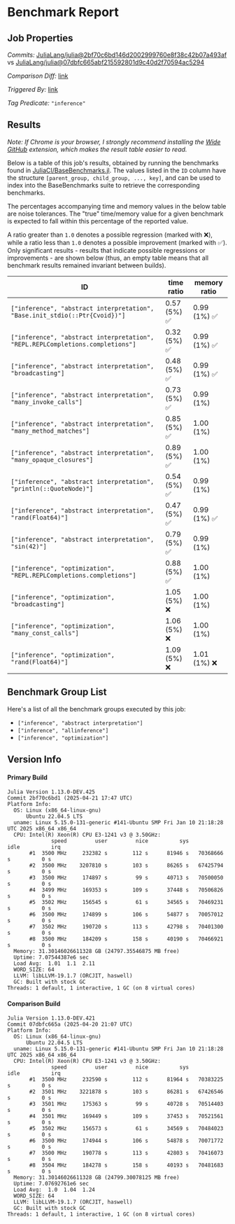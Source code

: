 # Benchmark Report

## Job Properties

*Commits:* [JuliaLang/julia@2bf70c6bd146d2002999760e8f38c42b07a493af](https://github.com/JuliaLang/julia/commit/2bf70c6bd146d2002999760e8f38c42b07a493af) vs [JuliaLang/julia@07dbfc665abf215592801d9c40d2f70594ac5294](https://github.com/JuliaLang/julia/commit/07dbfc665abf215592801d9c40d2f70594ac5294)

*Comparison Diff:* [link](https://github.com/JuliaLang/julia/compare/07dbfc665abf215592801d9c40d2f70594ac5294..2bf70c6bd146d2002999760e8f38c42b07a493af)

*Triggered By:* [link](https://github.com/JuliaLang/julia/pull/58182)

*Tag Predicate:* `"inference"`

## Results

*Note: If Chrome is your browser, I strongly recommend installing the [Wide GitHub](https://chrome.google.com/webstore/detail/wide-github/kaalofacklcidaampbokdplbklpeldpj?hl=en)
extension, which makes the result table easier to read.*

Below is a table of this job's results, obtained by running the benchmarks found in
[JuliaCI/BaseBenchmarks.jl](https://github.com/JuliaCI/BaseBenchmarks.jl). The values
listed in the `ID` column have the structure `[parent_group, child_group, ..., key]`,
and can be used to index into the BaseBenchmarks suite to retrieve the corresponding
benchmarks.

The percentages accompanying time and memory values in the below table are noise tolerances. The "true"
time/memory value for a given benchmark is expected to fall within this percentage of the reported value.

A ratio greater than `1.0` denotes a possible regression (marked with :x:), while a ratio less
than `1.0` denotes a possible improvement (marked with :white_check_mark:). Only significant results - results
that indicate possible regressions or improvements - are shown below (thus, an empty table means that all
benchmark results remained invariant between builds).

| ID | time ratio | memory ratio |
|----|------------|--------------|
| `["inference", "abstract interpretation", "Base.init_stdio(::Ptr{Cvoid})"]` | 0.57 (5%) :white_check_mark: | 0.99 (1%) :white_check_mark: |
| `["inference", "abstract interpretation", "REPL.REPLCompletions.completions"]` | 0.32 (5%) :white_check_mark: | 0.99 (1%) :white_check_mark: |
| `["inference", "abstract interpretation", "broadcasting"]` | 0.48 (5%) :white_check_mark: | 0.99 (1%) :white_check_mark: |
| `["inference", "abstract interpretation", "many_invoke_calls"]` | 0.73 (5%) :white_check_mark: | 0.99 (1%)  |
| `["inference", "abstract interpretation", "many_method_matches"]` | 0.85 (5%) :white_check_mark: | 1.00 (1%)  |
| `["inference", "abstract interpretation", "many_opaque_closures"]` | 0.89 (5%) :white_check_mark: | 1.00 (1%)  |
| `["inference", "abstract interpretation", "println(::QuoteNode)"]` | 0.54 (5%) :white_check_mark: | 0.99 (1%)  |
| `["inference", "abstract interpretation", "rand(Float64)"]` | 0.47 (5%) :white_check_mark: | 0.99 (1%) :white_check_mark: |
| `["inference", "abstract interpretation", "sin(42)"]` | 0.79 (5%) :white_check_mark: | 0.99 (1%)  |
| `["inference", "optimization", "REPL.REPLCompletions.completions"]` | 0.88 (5%) :white_check_mark: | 1.00 (1%)  |
| `["inference", "optimization", "broadcasting"]` | 1.05 (5%) :x: | 1.00 (1%)  |
| `["inference", "optimization", "many_const_calls"]` | 1.06 (5%) :x: | 1.00 (1%)  |
| `["inference", "optimization", "rand(Float64)"]` | 1.09 (5%) :x: | 1.01 (1%) :x: |

## Benchmark Group List

Here's a list of all the benchmark groups executed by this job:

- `["inference", "abstract interpretation"]`
- `["inference", "allinference"]`
- `["inference", "optimization"]`

## Version Info

#### Primary Build

```
Julia Version 1.13.0-DEV.425
Commit 2bf70c6bd1 (2025-04-21 17:47 UTC)
Platform Info:
  OS: Linux (x86_64-linux-gnu)
      Ubuntu 22.04.5 LTS
  uname: Linux 5.15.0-131-generic #141-Ubuntu SMP Fri Jan 10 21:18:28 UTC 2025 x86_64 x86_64
  CPU: Intel(R) Xeon(R) CPU E3-1241 v3 @ 3.50GHz: 
              speed         user         nice          sys         idle          irq
       #1  3500 MHz     232382 s        112 s      81946 s   70368666 s          0 s
       #2  3500 MHz    3207810 s        103 s      86265 s   67425794 s          0 s
       #3  3500 MHz     174897 s         99 s      40713 s   70500050 s          0 s
       #4  3499 MHz     169353 s        109 s      37448 s   70506826 s          0 s
       #5  3502 MHz     156545 s         61 s      34565 s   70469231 s          0 s
       #6  3500 MHz     174899 s        106 s      54877 s   70057012 s          0 s
       #7  3502 MHz     190720 s        113 s      42798 s   70401300 s          0 s
       #8  3500 MHz     184209 s        158 s      40190 s   70466921 s          0 s
  Memory: 31.30146026611328 GB (24797.35546875 MB free)
  Uptime: 7.07544387e6 sec
  Load Avg:  1.01  1.1  2.11
  WORD_SIZE: 64
  LLVM: libLLVM-19.1.7 (ORCJIT, haswell)
  GC: Built with stock GC
Threads: 1 default, 1 interactive, 1 GC (on 8 virtual cores)

```

#### Comparison Build

```
Julia Version 1.13.0-DEV.421
Commit 07dbfc665a (2025-04-20 21:07 UTC)
Platform Info:
  OS: Linux (x86_64-linux-gnu)
      Ubuntu 22.04.5 LTS
  uname: Linux 5.15.0-131-generic #141-Ubuntu SMP Fri Jan 10 21:18:28 UTC 2025 x86_64 x86_64
  CPU: Intel(R) Xeon(R) CPU E3-1241 v3 @ 3.50GHz: 
              speed         user         nice          sys         idle          irq
       #1  3500 MHz     232590 s        112 s      81964 s   70383225 s          0 s
       #2  3501 MHz    3221878 s        103 s      86281 s   67426546 s          0 s
       #3  3501 MHz     175363 s         99 s      40728 s   70514403 s          0 s
       #4  3501 MHz     169449 s        109 s      37453 s   70521561 s          0 s
       #5  3502 MHz     156573 s         61 s      34569 s   70484023 s          0 s
       #6  3500 MHz     174944 s        106 s      54878 s   70071772 s          0 s
       #7  3500 MHz     190778 s        113 s      42803 s   70416073 s          0 s
       #8  3504 MHz     184278 s        158 s      40193 s   70481683 s          0 s
  Memory: 31.30146026611328 GB (24799.30078125 MB free)
  Uptime: 7.07692761e6 sec
  Load Avg:  1.0  1.04  1.24
  WORD_SIZE: 64
  LLVM: libLLVM-19.1.7 (ORCJIT, haswell)
  GC: Built with stock GC
Threads: 1 default, 1 interactive, 1 GC (on 8 virtual cores)

```
